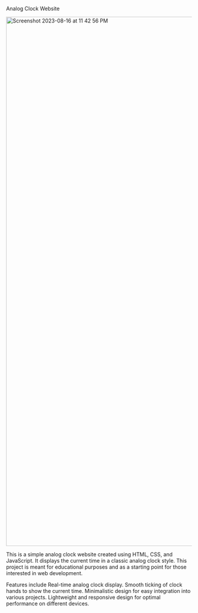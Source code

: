 Analog Clock Website

<img width="1431" alt="Screenshot 2023-08-16 at 11 42 56 PM" src="https://github.com/Benji0925/Analog/assets/98764848/a853fcc7-dece-4422-8595-33757ac5d158">

This is a simple analog clock website created using HTML, CSS, and JavaScript. It displays the current time in a classic analog clock style. This project is meant for educational purposes and as a starting point for those interested in web development.

Features include
Real-time analog clock display.
Smooth ticking of clock hands to show the current time.
Minimalistic design for easy integration into various projects.
Lightweight and responsive design for optimal performance on different devices.
